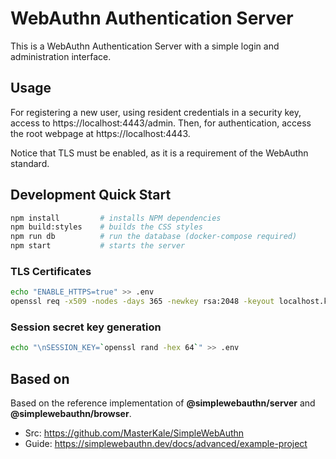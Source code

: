 # WebAuthn Authentication Server

This is a WebAuthn Authentication Server with a simple login and administration interface.

## Usage

For registering a new user, using resident credentials in a security key, access to https://localhost:4443/admin. Then, for authentication, access the root webpage at https://localhost:4443.

Notice that TLS must be enabled, as it is a requirement of the WebAuthn standard.

## Development Quick Start

```bash
npm install         # installs NPM dependencies
npm build:styles    # builds the CSS styles
npm run db          # run the database (docker-compose required)
npm start           # starts the server
```

### TLS Certificates

```bash
echo "ENABLE_HTTPS=true" >> .env
openssl req -x509 -nodes -days 365 -newkey rsa:2048 -keyout localhost.key -out localhost.crt
```

### Session secret key generation

```bash
echo "\nSESSION_KEY=`openssl rand -hex 64`" >> .env
```

## Based on
Based on the reference implementation of **@simplewebauthn/server** and **@simplewebauthn/browser**.

- Src: https://github.com/MasterKale/SimpleWebAuthn
- Guide: https://simplewebauthn.dev/docs/advanced/example-project
